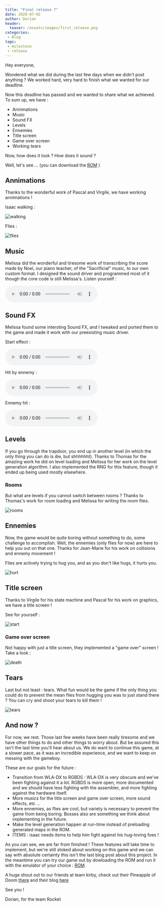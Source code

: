 ```yaml
---
title: "Final release ?"
date: 2020-07-02
author: Dorian
header:
  teaser: /assets/images/first_release.png
categories: 
 - Blog
tags:
 - milestone
 - release
---
```


Hey everyone,

Wondered what we did during the last few days when we didn't post anything ? We worked hard, very hard to finish what we wanted for our deadline.

Now this deadline has passed and we wanted to share what we achieved. To sum up, we have :
- Annimations
- Music
- Sound FX
- Levels
- Ennemies
- Title screen
- Game over screen
- Working tears

Now, how does it look ? How does it sound ?

Well, let's see ... (you can download the [ROM](https://github.com/PainsPerdus/gboi-rocket/releases/tag/v1.0) )

## Annimations
Thanks to the wonderful work of Pascal and Virgile, we have working annimations !

Isaac walking :

![walking](../../assets/images/gboi_walking.gif)

Flies :

![flies](../../assets/images/gboi_flies.gif)

## Music
Melissa did the wonderful and tiresome work of transcribing the score made by Noel, our piano teacher, of the "Sacrificial" music, to our own custom format. I designed the sound driver and programmed most of it though the core code is still Melissa's.
Listen yourself :

<audio controls>
  <source src="../../assets/gameboy_of_isaac_soundtrack.mp3" type="audio/mpeg">
  <p>Link to the audio file as your browser doesn't support audio embeddings : <a href="../../assets/gameboy_of_isaac_soundtrack.mp3">link</a> .</p>
</audio>

## Sound FX
Melissa found some intersting Sound FX, and I tweaked and ported them to the game and made it work with our preexisting music driver.

Start effect :

<audio controls>
  <source src="../../assets/gboi_start.mp3" type="audio/mpeg">
  <p>Link to the audio file as your browser doesn't support audio embeddings : <a href="../../assets/gboi_start.mp3">link</a> .</p>
</audio>

Hit by ennemy :

<audio controls>
  <source src="../../assets/gboi_hurt.mp3" type="audio/mpeg">
  <p>Link to the audio file as your browser doesn't support audio embeddings : <a href="../../assets/gboi_hurt.mp3">link</a> .</p>
</audio>

Ennemy hit :

<audio controls>
  <source src="../../assets/gboi_tear.mp3" type="audio/mpeg">
  <p>Link to the audio file as your browser doesn't support audio embeddings : <a href="../../assets/gboi_tear.mp3">link</a> .</p>
</audio>

## Levels
If you go through the trapdoor, you end up in another level (in which the only thing you can do is die, but shhhhhht). Thanks to Thomas for the amazing work he did on level loading and Melissa for her work on the level generation algorithm.
I also implemented the RNG for this feature, though it ended up being used mostly elsewhere.

### Rooms
But what are levels if you cannot switch between rooms ? Thanks to Thomas's work for room loading and Melissa for writing the room files.

![rooms](../../assets/images/gboi_rooms2.gif)

## Ennemies
Now, the game would be quite boring without something to do, some challenge to accomplish. Well, the ennemies (only flies for now) are here to help you out on that one. Thanks for Jean-Marie for his work on collisions and ennemy movement !

Flies are actively trying to hug you, and as you don't like hugs, it hurts you.

![hurt](../../assets/images/gboi_hurt.gif)

## Title screen
Thanks to Virgile for his state machine and Pascal for his work on graphics, we have a title screen !

See for yourself :

![start](../../assets/images/gboi_start.gif)

### Game over screen
Not happy with just a title screen, they implemented a "game over" screen ! Take a look :

![death](../../assets/images/gboi_death.gif)

## Tears
Last but not least : tears. What fun would be the game if the only thing you could do to prevent the mean flies from hugging you was to just stand there ? You can cry and shoot your tears to kill them !

![tears](../../assets/images/gboi_tears.gif)

## And now ?
For now, we rest. Those last few weeks have been really tiresome and we have other things to do and other things to worry about. But be assured this isn't the last time you'll hear about us. We do want to continue this game, at a slower pace, as it was an incredible experience, and we want to keep on messing with the gameboy.

These are our goals for the future :
- Transition from WLA-DX to RGBDS : WLA-DX is very obscure and we've been fighting against it a lot. RGBDS is more open, more documented and we should have less fighting with the assembler, and more fighting against the hardware itself.
- More musics for the title screen and game over screen, more sound effects, etc ...
- More ennemies, as flies are cool, but variety is necessary to prevent the game from being boring. Bosses also are something we think about implementing in the future.
- Make the level generation happen at run-time instead of preloading generated maps in the ROM.
- ITEMS : isaac needs items to help him fight against his hug-loving foes !

As you can see, we are far from finished ! These features will take time to implement, but we're still stoked about working on this game and we can say with absolute certainty this isn't the last blog post about this project. In the meantime you can try our game out by dowloading the ROM and run it with the emulator of your choice : [ROM](https://github.com/PainsPerdus/gboi-rocket/releases/tag/v1.0) .

A huge shout out to our friends at team kirby, check out their Pineapple of Doom [there](https://github.com/PainsPerdus/gboi-kirby) and their blog [here](https://painsperdus.github.io/gboi-kirby/)

See you !

Dorian, for the team Rocket



